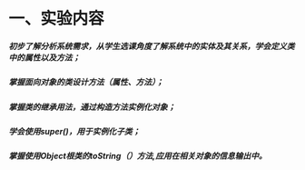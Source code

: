 # 一、实验内容
##### 初步了解分析系统需求，从学生选课角度了解系统中的实体及其关系，学会定义类中的属性以及方法；
##### 掌握面向对象的类设计方法（属性、方法）；
##### 掌握类的继承用法，通过构造方法实例化对象；
##### 学会使用super()，用于实例化子类；
##### 掌握使用Object根类的toString（）方法,应用在相关对象的信息输出中。
